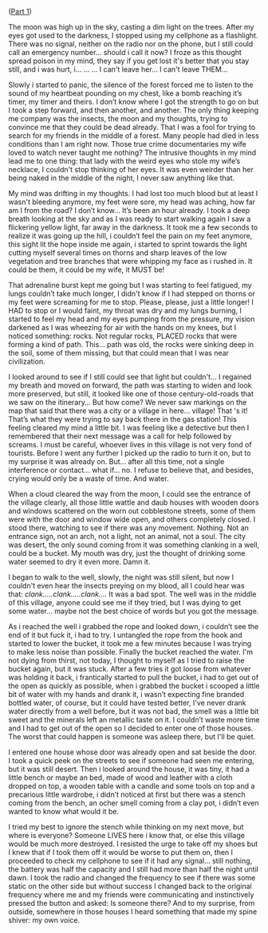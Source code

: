 ([Part 1](https://www.reddit.com/r/nosleep/comments/vsz6s4/i_took_a_road_trip_with_my_friends_but_they/))

The moon was high up in the sky, casting a dim light on the trees. After my eyes got used to the darkness, I stopped using my cellphone as a flashlight. There was no signal, neither on the radio nor on the phone, but I still could call an emergency number… should i call it now? I froze as this thought spread poison in my mind, they say if you get lost it's better that you stay still, and i was hurt, i… … … I can't leave her… I can't leave THEM…

Slowly i started to panic, the silence of the forest forced me to listen to the sound of my heartbeat pounding on my chest, like a bomb reaching it’s timer, my timer and theirs. I don’t know where I got the strength to go on but I took a step forward, and then another, and another. The only thing keeping me company was the insects, the moon and my thoughts, trying to convince me that they could be dead already. That I was a fool for trying to search for my friends in the middle of a forest. Many people had died in less conditions than I am right now. Those true crime documentaries my wife loved to watch never taught me nothing? The intrusive thoughts in my mind lead me to one thing: that lady with the weird eyes who stole my wife’s necklace, I couldn't stop thinking of her eyes. It was even weirder than her being naked in the middle of the night, I never saw anything like that.

My mind was drifting in my thoughts. I had lost too much blood but at least I wasn't bleeding anymore, my feet were sore, my head was aching, how far am I from the road? I don’t know… It’s been an hour already. I took a deep breath looking at the sky and as I was ready to start walking again I saw a flickering yellow light, far away in the darkness. It took me a few seconds to realize it was going up the hill, i couldn’t feel the pain on my feet anymore, this sight lit the hope inside me again, i started to sprint towards the light cutting myself several times on thorns and sharp leaves of the low vegetation and tree branches that were whipping my face as i rushed in. It could be them, it could be my wife, it MUST be!

That adrenaline burst kept me going but I was starting to feel fatigued, my lungs couldn’t take much longer, I didn't know if I had stepped on thorns or my feet were screaming for me to stop. Please, please, just a little longer! I HAD to stop or I would faint, my throat was dry and my lungs burning, I started to feel my head and my eyes pumping from the pressure, my vision darkened as I was wheezing for air with the hands on my knees, but I noticed something: rocks. Not regular rocks, PLACED rocks that were forming a kind of path. This… path was old, the rocks were sinking deep in the soil, some of them missing, but that could mean that I was near civilization.

I looked around to see if I still could see that light but couldn't… I regained my breath and moved on forward, the path was starting to widen and look more preserved, but still, it looked like one of those century-old-roads that we saw on the itinerary… But how come? We never saw markings on the map that said that there was a city or a village in here… village! That 's it! That’s what they were trying to say back there in the gas station! This feeling cleared my mind a little bit. I was feeling like a detective but then I remembered that their next message was a call for help followed by screams. I must be careful, whoever lives in this village is not very fond of tourists. Before I went any further I picked up the radio to turn it on, but to my surprise it was already on. But… after all this time, not a single interference or contact… what if… no. I refuse to believe that, and besides, crying would only be a waste of time. And water.

When a cloud cleared the way from the moon, I could see the entrance of the village clearly, all those little wattle and daub houses with wooden doors and windows scattered on the worn out cobblestone streets, some of them were with the door and window wide open, and others completely closed. I stood there, watching to see if there was any movement. Nothing. Not an entrance sign, not an arch, not a light, not an animal, not a soul. The city was desert, the only sound coming from it was something clanking in a well, could be a bucket. My mouth was dry, just the thought of drinking some water seemed to dry it even more. Damn it.

I began to walk to the well, slowly, the night was still silent, but now I couldn't even hear the insects preying on my blood, all I could hear was that: *clank…..clank…..clank….* It was a bad spot. The well was in the middle of this village, anyone could see me if they tried, but I was dying to get some water… maybe not the best choice of words but you got the message.

As i reached the well i grabbed the rope and looked down, i couldn’t see the end of it but fuck it, i had to try. I untangled the rope from the hook and started to lower the bucket, it took me a few minutes because I was trying to make less noise than possible. Finally the bucket reached the water. I'm not dying from thirst, not today, I thought to myself as I tried to raise the bucket again, but it was stuck. After a few tries it got loose from whatever was holding it back, i frantically started to pull the bucket, i had to get out of the open as quickly as possible, when i grabbed the bucket i scooped a little bit of water with my hands and drank it, i wasn’t expecting fine branded bottled water, of course, but it could have tested better, I've never drank water directly from a well before, but it was not bad, the smell was a little bit sweet and the minerals left an metallic taste on it. I couldn’t waste more time and I had to get out of the open so I decided to enter one of those houses. The worst that could happen is someone was asleep there, but I'll be quiet.

I entered one house whose door was already open and sat beside the door. I took a quick peek on the streets to see if someone had seen me entering, but it was still desert. Then i looked around the house, it was tiny, it had a little bench or maybe an bed, made of wood and leather with a cloth dropped on top, a wooden table with a candle and some tools on top and a precarious little wardrobe, i didn’t noticed at first but there was a stench coming from the bench, an ocher smell coming from a clay pot, i didn’t even wanted to know what would it be.

I tried my best to ignore the stench while thinking on my next move, but where is everyone? Someone LIVES here i know that, or else this village would be much more destroyed. I resisted the urge to take off my shoes but I knew that if I took them off it would be worse to put them on, then I proceeded to check my cellphone to see if it had any signal… still nothing, the battery was half the capacity and I still had more than half the night until dawn. I took the radio and changed the frequency to see if there was some static on the other side but without success I changed back to the original frequency where me and my friends were communicating and instinctively pressed the button and asked: Is someone there? And to my surprise, from outside, somewhere in those houses I heard something that made my spine shiver: my own voice.